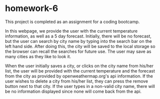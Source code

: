 # homework-6

This project is completed as an assignment for a coding bootcamp.  

In this webpage, we provide the user with the current temperature information, as well as a 5 day forecast.  Initially, there will be no forecast, but the user can search by city name by typing into the search bar on the left hand side.  After doing this, the city will be saved to the local storage so the browser can recall the searches for future use.  The user may save as many cities as they like to look it.

When the user initially saves a city, or clicks on the city name from his/her list, the user will be provided with the current temperature and the forecast from the city as provided by openweathermap.org's api information.  If the user wishes to delete a city from his/her list, they can press the remove button next to that city.  If the user types in a non-valid city name, there will be no information displayed since none will come back from the api.